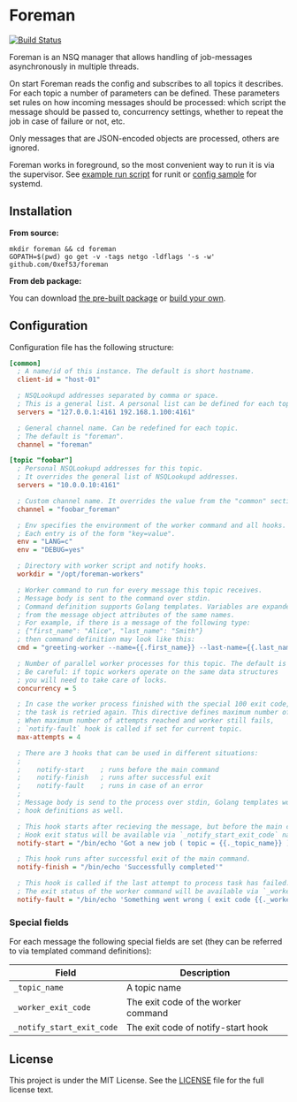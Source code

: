 # Foreman
[![Build Status](https://travis-ci.org/0xef53/foreman.svg?branch=master)](https://travis-ci.org/0xef53/foreman)

Foreman is an NSQ manager that allows handling of job-messages asynchronously in multiple threads.

On start Foreman reads the config and subscribes to all topics it describes. For each topic a number of parameters can be defined. These parameters set rules on how incoming messages should be processed: which script the message should be passed to, concurrency settings, whether to repeat the job in case of failure or not, etc.

Only messages that are JSON-encoded objects are processed, others are ignored.

Foreman works in foreground, so the most convenient way to run it is via the supervisor. See [example run script](https://github.com/0xef53/foreman/tree/master/runit) for runit or [config sample](https://github.com/0xef53/foreman/tree/master/systemd/foreman.service) for systemd.

## Installation

**From source:**

```shell
mkdir foreman && cd foreman
GOPATH=$(pwd) go get -v -tags netgo -ldflags '-s -w' github.com/0xef53/foreman
```

**From deb package:**

You can download [the pre-built package](https://github.com/0xef53/foreman/releases) or [build your own](https://github.com/0xef53/foreman-debian).

## Configuration

Configuration file has the following structure:

```ini
[common]
  ; A name/id of this instance. The default is short hostname.
  client-id = "host-01"

  ; NSQLookupd addresses separated by comma or space.
  ; This is a general list. A personal list can be defined for each topic.
  servers = "127.0.0.1:4161 192.168.1.100:4161"

  ; General channel name. Can be redefined for each topic.
  ; The default is "foreman".
  channel = "foreman"

[topic "foobar"]
  ; Personal NSQLookupd addresses for this topic.
  ; It overrides the general list of NSQLookupd addresses.
  servers = "10.0.0.10:4161"

  ; Custom channel name. It overrides the value from the "common" section.
  channel = "foobar_foreman"

  ; Env specifies the environment of the worker command and all hooks.
  ; Each entry is of the form "key=value".
  env = "LANG=c"
  env = "DEBUG=yes"

  ; Directory with worker script and notify hooks.
  workdir = "/opt/foreman-workers"

  ; Worker command to run for every message this topic receives.
  ; Message body is sent to the command over stdin.
  ; Command definition supports Golang templates. Variables are expanded
  ; from the message object attributes of the same names.
  ; For example, if there is a message of the following type:
  ; {"first_name": "Alice", "last_name": "Smith"}
  ; then command definition may look like this:
  cmd = "greeting-worker --name={{.first_name}} --last-name={{.last_name}}"

  ; Number of parallel worker processes for this topic. The default is 1.
  ; Be careful: if topic workers operate on the same data structures 
  ; you will need to take care of locks.
  concurrency = 5

  ; In case the worker process finished with the special 100 exit code, 
  ; the task is retried again. This directive defines maximum number of retries.
  ; When maximum number of attempts reached and worker still fails,
  ; `notify-fault` hook is called if set for current topic.
  max-attempts = 4

  ; There are 3 hooks that can be used in different situations:
  ;
  ;    notify-start    ; runs before the main command
  ;    notify-finish   ; runs after successful exit
  ;    notify-fault    ; runs in case of an error
  ;
  ; Message body is send to the process over stdin, Golang templates work for
  ; hook definitions as well.

  ; This hook starts after recieving the message, but before the main command is called.
  ; Hook exit status will be available via `_notify_start_exit_code` name.
  notify-start = "/bin/echo 'Got a new job ( topic = {{._topic_name}} )'"

  ; This hook runs after successful exit of the main command.
  notify-finish = "/bin/echo 'Successfully completed'"

  ; This hook is called if the last attempt to process task has failed.
  ; The exit status of the worker command will be available via `_worker_exit_code` name.
  notify-fault = "/bin/echo 'Something went wrong ( exit code {{._worker_exit_code}} )'"
```

### Special fields

For each message the following special fields are set (they can be referred to via templated command definitions):

| Field                     | Description
| ------------------------- | -----------------------------------
| `_topic_name`             | A topic name
| `_worker_exit_code`       | The exit code of the worker command
| `_notify_start_exit_code` | The exit code of notify-start hook

## License

This project is under the MIT License. See the [LICENSE](https://github.com/0xef53/foreman/blob/master/LICENSE) file for the full license text.
